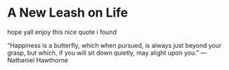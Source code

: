 # A New Leash on Life

hope yall enjoy this nice quote i found 

“Happiness is a butterfly, which when pursued, is always just beyond your grasp, but which, if you will sit down quietly, may alight upon you.” —Nathaniel Hawthorne
